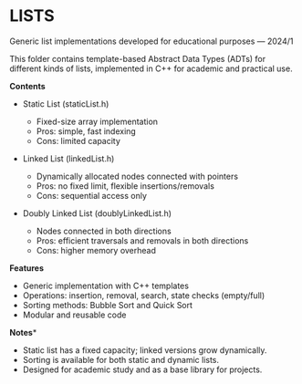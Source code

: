 # LISTS

Generic list implementations developed for educational purposes — 2024/1

This folder contains template-based Abstract Data Types (ADTs) for different kinds of lists, implemented in C++ for academic and practical use.

**Contents**
- Static List (staticList.h)
  - Fixed-size array implementation
  - Pros: simple, fast indexing
  - Cons: limited capacity

- Linked List (linkedList.h)
  - Dynamically allocated nodes connected with pointers
  - Pros: no fixed limit, flexible insertions/removals
  - Cons: sequential access only

- Doubly Linked List (doublyLinkedList.h)
  - Nodes connected in both directions
  - Pros: efficient traversals and removals in both directions
  - Cons: higher memory overhead

**Features**
- Generic implementation with C++ templates
- Operations: insertion, removal, search, state checks (empty/full)
- Sorting methods: Bubble Sort and Quick Sort
- Modular and reusable code

**Notes***
- Static list has a fixed capacity; linked versions grow dynamically.
- Sorting is available for both static and dynamic lists.
- Designed for academic study and as a base library for projects.
